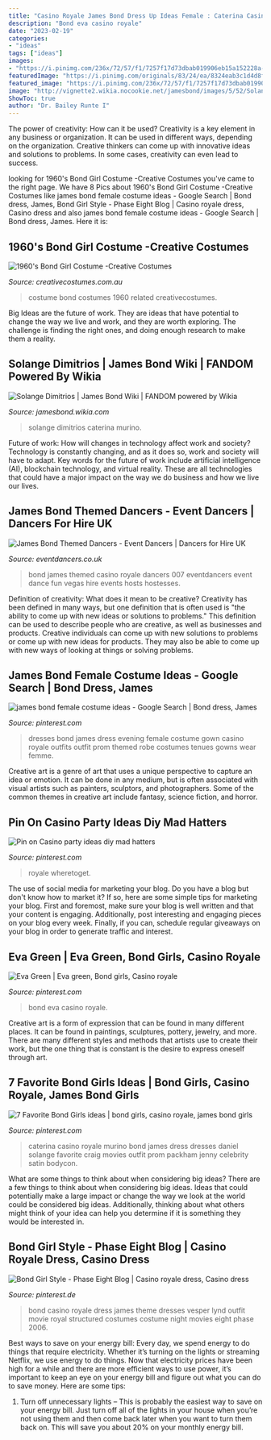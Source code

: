 ```yaml
---
title: "Casino Royale James Bond Dress Up Ideas Female : Caterina Casino Royale Murino Bond James Dress Dresses Daniel Solange Favorite Craig Movies Outfit Prom Packham Jenny Celebrity Satin Bodycon"
description: "Bond eva casino royale"
date: "2023-02-19"
categories:
- "ideas"
tags: ["ideas"]
images:
- "https://i.pinimg.com/236x/72/57/f1/7257f17d73dbab019906eb15a152228a--casino-royale-bond-girls.jpg"
featuredImage: "https://i.pinimg.com/originals/83/24/ea/8324eab3c1d4d8f7c311fdaa3aadfefe.jpg"
featured_image: "https://i.pinimg.com/236x/72/57/f1/7257f17d73dbab019906eb15a152228a--casino-royale-bond-girls.jpg"
image: "http://vignette2.wikia.nocookie.net/jamesbond/images/5/52/Solange_Dimitrios_(Caterina_Murino)_-_Profile.jpg/revision/latest?cb=20130506220209"
ShowToc: true
author: "Dr. Bailey Runte I"
---
```



The power of creativity: How can it be used?
Creativity is a key element in any business or organization. It can be used in different ways, depending on the organization. Creative thinkers can come up with innovative ideas and solutions to problems. In some cases, creativity can even lead to success.

	

		
looking for 1960&#039;s Bond Girl Costume -Creative Costumes you've came to the right page. We have 8 Pics about 1960&#039;s Bond Girl Costume -Creative Costumes like james bond female costume ideas - Google Search | Bond dress, James, Bond Girl Style - Phase Eight Blog | Casino royale dress, Casino dress and also james bond female costume ideas - Google Search | Bond dress, James. Here it is:
		
    
## 1960&#039;s Bond Girl Costume -Creative Costumes

<img loading=lazy src="https://www.creativecostumes.com.au/wp-content/uploads/2015/08/BCP_7909.jpg" onerror="this.onerror=null;this.src='https://tse2.mm.bing.net/th?id=OIP.oVoyQENeJD5xlPrd61-cUgHaJ4&amp;pid=15.1';" alt="1960&#039;s Bond Girl Costume -Creative Costumes">

_Source: creativecostumes.com.au_

>costume bond costumes 1960 related creativecostumes. 

	

Big Ideas are the future of work. They are ideas that have potential to change the way we live and work, and they are worth exploring. The challenge is finding the right ones, and doing enough research to make them a reality.

    
## Solange Dimitrios | James Bond Wiki | FANDOM Powered By Wikia

<img loading=lazy src="http://vignette2.wikia.nocookie.net/jamesbond/images/5/52/Solange_Dimitrios_(Caterina_Murino)_-_Profile.jpg/revision/latest?cb=20130506220209" onerror="this.onerror=null;this.src='https://tse3.mm.bing.net/th?id=OIP.vi55GmnKM4FejLoc8jbJgQHaHa&amp;pid=15.1';" alt="Solange Dimitrios | James Bond Wiki | FANDOM powered by Wikia">

_Source: jamesbond.wikia.com_

>solange dimitrios caterina murino. 

	

Future of work: How will changes in technology affect work and society?
Technology is constantly changing, and as it does so, work and society will have to adapt. Key words for the future of work include artificial intelligence (AI), blockchain technology, and virtual reality. These are all technologies that could have a major impact on the way we do business and how we live our lives.

    
## James Bond Themed Dancers - Event Dancers | Dancers For Hire UK

<img loading=lazy src="https://www.eventdancers.co.uk/wp-content/uploads/2013/11/James-Bond-themed-hosts-hostesses-dancers-for-hire-01-1.jpg" onerror="this.onerror=null;this.src='https://tse1.mm.bing.net/th?id=OIP.5nHaFVb-MA_2qajLLjQRXgHaE8&amp;pid=15.1';" alt="James Bond Themed Dancers - Event Dancers | Dancers for Hire UK">

_Source: eventdancers.co.uk_

>bond james themed casino royale dancers 007 eventdancers event dance fun vegas hire events hosts hostesses. 

	

Definition of creativity: What does it mean to be creative?
Creativity has been defined in many ways, but one definition that is often used is "the ability to come up with new ideas or solutions to problems." This definition can be used to describe people who are creative, as well as businesses and products. Creative individuals can come up with new solutions to problems or come up with new ideas for products. They may also be able to come up with new ways of looking at things or solving problems.

    
## James Bond Female Costume Ideas - Google Search | Bond Dress, James

<img loading=lazy src="https://i.pinimg.com/originals/83/24/ea/8324eab3c1d4d8f7c311fdaa3aadfefe.jpg" onerror="this.onerror=null;this.src='https://tse4.mm.bing.net/th?id=OIP.dlHtXmRBEj6eL4VBN_3HAwHaLH&amp;pid=15.1';" alt="james bond female costume ideas - Google Search | Bond dress, James">

_Source: pinterest.com_

>dresses bond james dress evening female costume gown casino royale outfits outfit prom themed robe costumes tenues gowns wear femme. 

	

Creative art is a genre of art that uses a unique perspective to capture an idea or emotion. It can be done in any medium, but is often associated with visual artists such as painters, sculptors, and photographers. Some of the common themes in creative art include fantasy, science fiction, and horror.

    
## Pin On Casino Party Ideas Diy Mad Hatters

<img loading=lazy src="https://i.pinimg.com/originals/dc/5e/85/dc5e853d79cabcdbb9b3435c6c0b6c71.jpg" onerror="this.onerror=null;this.src='https://tse3.mm.bing.net/th?id=OIP.myBLcjBKseiBxZD-eEgb7QHaJ4&amp;pid=15.1';" alt="Pin on Casino party ideas diy mad hatters">

_Source: pinterest.com_

>royale wheretoget. 

	

The use of social media for marketing your blog.
Do you have a blog but don't know how to market it? If so, here are some simple tips for marketing your blog. First and foremost, make sure your blog is well written and that your content is engaging. Additionally, post interesting and engaging pieces on your blog every week. Finally, if you can, schedule regular giveaways on your blog in order to generate traffic and interest.

    
## Eva Green | Eva Green, Bond Girls, Casino Royale

<img loading=lazy src="https://i.pinimg.com/originals/4d/ce/6f/4dce6fb394ffe2892ed55bafc05a5d91.jpg" onerror="this.onerror=null;this.src='https://tse1.mm.bing.net/th?id=OIP.xJM_XGRpp-hdpfwCjc5KcgHaPl&amp;pid=15.1';" alt="Eva Green | Eva green, Bond girls, Casino royale">

_Source: pinterest.com_

>bond eva casino royale. 

	

Creative art is a form of expression that can be found in many different places. It can be found in paintings, sculptures, pottery, jewelry, and more. There are many different styles and methods that artists use to create their work, but the one thing that is constant is the desire to express oneself through art.

    
## 7 Favorite Bond Girls Ideas | Bond Girls, Casino Royale, James Bond Girls

<img loading=lazy src="https://i.pinimg.com/236x/72/57/f1/7257f17d73dbab019906eb15a152228a--casino-royale-bond-girls.jpg" onerror="this.onerror=null;this.src='https://tse4.mm.bing.net/th?id=OIP.IqlCAWAiJd-wVtrJ9v5XDAAAAA&amp;pid=15.1';" alt="7 Favorite Bond Girls ideas | bond girls, casino royale, james bond girls">

_Source: pinterest.com_

>caterina casino royale murino bond james dress dresses daniel solange favorite craig movies outfit prom packham jenny celebrity satin bodycon. 

	

What are some things to think about when considering big ideas?
There are a few things to think about when considering big ideas. Ideas that could potentially make a large impact or change the way we look at the world could be considered big ideas. Additionally, thinking about what others might think of your idea can help you determine if it is something they would be interested in.

    
## Bond Girl Style - Phase Eight Blog | Casino Royale Dress, Casino Dress

<img loading=lazy src="https://i.pinimg.com/736x/18/87/1b/18871b2c13f736d679c8ed2ffcff5226--structured-dress-james-bond-movies.jpg" onerror="this.onerror=null;this.src='https://tse1.mm.bing.net/th?id=OIP.0X6q0uUPdsPzM8RdSWB1LQHaHH&amp;pid=15.1';" alt="Bond Girl Style - Phase Eight Blog | Casino royale dress, Casino dress">

_Source: pinterest.de_

>bond casino royale dress james theme dresses vesper lynd outfit movie royal structured costumes costume night movies eight phase 2006. 

	

Best ways to save on your energy bill:
Every day, we spend energy to do things that require electricity. Whether it’s turning on the lights or streaming Netflix, we use energy to do things. Now that electricity prices have been high for a while and there are more efficient ways to use power, it’s important to keep an eye on your energy bill and figure out what you can do to save money. Here are some tips: 
1. Turn off unnecessary lights – This is probably the easiest way to save on your energy bill. Just turn off all of the lights in your house when you’re not using them and then come back later when you want to turn them back on. This will save you about 20% on your monthly energy bill. 

